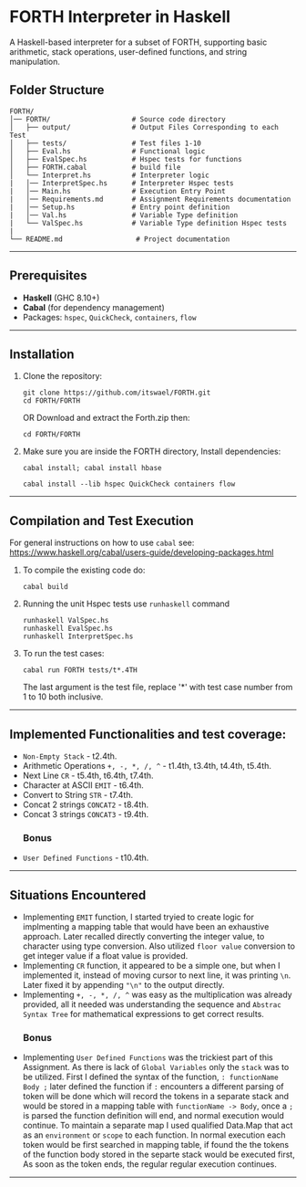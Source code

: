 # FORTH Interpreter in Haskell

A Haskell-based interpreter for a subset of FORTH, supporting basic arithmetic, stack operations, user-defined functions, and string manipulation.

## Folder Structure
```
FORTH/
│── FORTH/                    # Source code directory
│   ├── output/               # Output Files Corresponding to each Test
│   ├── tests/                # Test files 1-10
│   ├── Eval.hs               # Functional logic
│   ├── EvalSpec.hs           # Hspec tests for functions
│   ├── FORTH.cabal           # build file
│   └── Interpret.hs          # Interpreter logic
|   │── InterpretSpec.hs      # Interpreter Hspec tests
|   │── Main.hs               # Execution Entry Point
|   │── Requirements.md       # Assignment Requirements documentation
|   │── Setup.hs              # Entry point definition
|   │── Val.hs                # Variable Type definition
|   └── ValSpec.hs            # Variable Type definition Hspec tests
|
└── README.md                  # Project documentation
```

---

## **Prerequisites**
- **Haskell** (GHC 8.10+)
- **Cabal** (for dependency management)
- Packages: `hspec`, `QuickCheck`, `containers`, `flow`

---

## **Installation**
1. Clone the repository:
   ```
   git clone https://github.com/itswael/FORTH.git
   cd FORTH/FORTH
   ```
   OR
   Download and extract the Forth.zip then:
   ```
   cd FORTH/FORTH
   ```
2. Make sure you are inside the FORTH directory, Install dependencies:
    ```
    cabal install; cabal install hbase
    ```
   ```
   cabal install --lib hspec QuickCheck containers flow
   ```
---

## **Compilation and Test Execution**

For general instructions on how to use `cabal` see: https://www.haskell.org/cabal/users-guide/developing-packages.html

1. To compile the existing code do:
    ```
    cabal build
    ```
2. Running the unit Hspec tests use `runhaskell` command
    ```
    runhaskell ValSpec.hs
    runhaskell EvalSpec.hs
    runhaskell InterpretSpec.hs
    ```
3. To run the test cases:
    ```
    cabal run FORTH tests/t*.4TH
    ```
    The last argument is the test file, replace '*' with test case number from 1 to 10 both inclusive.
---

## Implemented Functionalities and test coverage:
* `Non-Empty Stack`                     - t2.4th.
* Arithmetic Operations `+, -, *, /, ^` - t1.4th, t3.4th, t4.4th, t5.4th.
* Next Line `CR`                        - t5.4th, t6.4th, t7.4th.
* Character at ASCII `EMIT`             - t6.4th.
* Convert to String `STR`               - t7.4th.
* Concat 2 strings `CONCAT2`            - t8.4th.
* Concat 3 strings `CONCAT3`            - t9.4th.
  ### Bonus
* `User Defined Functions`              - t10.4th.

---

## Situations Encountered
* Implementing `EMIT` function, I started tryied to create logic for implmenting a mapping table that would have been an exhaustive approach. Later recalled directly converting the integer value,
  to character using type conversion. Also utilized `floor value` conversion to get integer value if a float value is provided.
* Implementing `CR` function, it appeared to be a simple one, but when I implemented it, instead of moving cursor to next line, it was printing `\n`. Later fixed it by appending `"\n"` to the output directly.
* Implementing `+, -, *, /, ^` was easy as the multiplication was already provided, all it needed was understanding the sequence and `Abstrac Syntax Tree` for mathematical expressions to get correct results.
  ### Bonus
* Implementing `User Defined Functions` was the trickiest part of this Assignment. As there is lack of `Global Variables` only the `stack` was to be utilized. First I defined the syntax of the function,
  `: functionName Body ;` later defined the function if `:` encounters a different parsing of token will be done which will record the tokens in a separate stack and would be stored in a mapping table with
  `functionName -> Body`, once a `;` is parsed the function definition will end,
  and normal execution would continue. To maintain a separate map I used qualified Data.Map that act as an `environment` or `scope` to each function.
  In normal execution each token would be first searched in mapping table, if found the the tokens of the function body stored in the separte stack would be executed first, As soon as the token ends, the regular
  regular execution continues.
---
